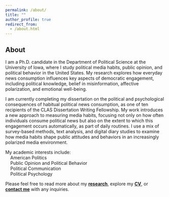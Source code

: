 ```yaml
---
permalink: /about/
title: ""
author_profile: true
redirect_from: 
  - /about.html
---
```

## About
I am a Ph.D. candidate in the Department of Political Science at the University of Iowa, where I study political media habits, public opinion, and political behavior in the United States. My research explores how everyday news consumption influences key aspects of democratic engagement, including political knowledge, belief in misinformation, affective polarization, and emotional well-being.

I am currently completing my dissertation on the political and psychological consequences of habitual political news consumption, as one of ten recipients of the CLAS Dissertation Writing Fellowship. My work introduces a new approach to measuring media habits, focusing not only on how often individuals consume political news but also on the extent to which this engagement occurs automatically, as part of daily routines. I use a mix of survey-based methods, text analysis, and digital diary studies to examine how media habits shape public attitudes and behaviors in an increasingly polarized media environment.

My academic interests include:  
&nbsp;&nbsp;&nbsp;&nbsp;American Politics  
&nbsp;&nbsp;&nbsp;&nbsp;Public Opinion and Political Behavior  
&nbsp;&nbsp;&nbsp;&nbsp;Political Communication  
&nbsp;&nbsp;&nbsp;&nbsp;Political Psychology


Please feel free to read more about my **[research](/publications/)**, explore my **[CV](/cv/)**, or **[contact me](mailto:simal-gerot@uiowa.edu)** with any inquiries.
